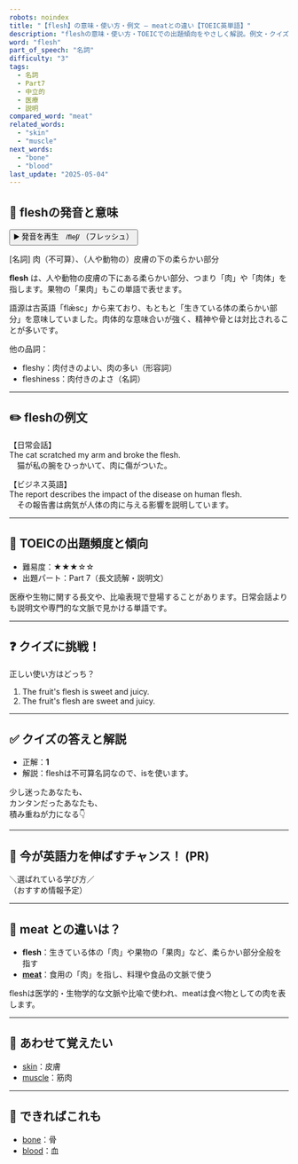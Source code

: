 ```yaml
---
robots: noindex
title: "【flesh】の意味・使い方・例文 ― meatとの違い【TOEIC英単語】"
description: "fleshの意味・使い方・TOEICでの出題傾向をやさしく解説。例文・クイズ付きでmeatとの違いもわかりやすく学べます。"
word: "flesh"
part_of_speech: "名詞"
difficulty: "3"
tags:
  - 名詞
  - Part7
  - 中立的
  - 医療
  - 説明
compared_word: "meat"
related_words:
  - "skin"
  - "muscle"
next_words:
  - "bone"
  - "blood"
last_update: "2025-05-04"
---
```


## 🔰 fleshの発音と意味

<button class="play-audio" onclick="playTTS('flesh')">
  <span class="play-audio-main">
    ▶️ 発音を再生　/fleʃ/
  </span>
  <span class="play-audio-sub">
    （フレッシュ）
  </span>
</button>

[名詞] 肉（不可算）、（人や動物の）皮膚の下の柔らかい部分

**flesh** は、人や動物の皮膚の下にある柔らかい部分、つまり「肉」や「肉体」を指します。果物の「果肉」もこの単語で表せます。

語源は古英語「flǣsc」から来ており、もともと「生きている体の柔らかい部分」を意味していました。肉体的な意味合いが強く、精神や骨とは対比されることが多いです。

他の品詞：  
- fleshy：肉付きのよい、肉の多い（形容詞）
- fleshiness：肉付きのよさ（名詞）

---

## ✏️ fleshの例文

【日常会話】  
The cat scratched my arm and broke the flesh.  
　猫が私の腕をひっかいて、肉に傷がついた。

【ビジネス英語】  
The report describes the impact of the disease on human flesh.  
　その報告書は病気が人体の肉に与える影響を説明しています。

---

## 🎯 TOEICの出題頻度と傾向

- 難易度：★★★☆☆
- 出題パート：Part 7（長文読解・説明文）

医療や生物に関する長文や、比喩表現で登場することがあります。日常会話よりも説明文や専門的な文脈で見かける単語です。

---

## ❓ クイズに挑戦！

正しい使い方はどっち？

1. The fruit's flesh is sweet and juicy.  
2. The fruit's flesh are sweet and juicy.

---

## ✅ クイズの答えと解説

- 正解：**1**
- 解説：fleshは不可算名詞なので、isを使います。

少し迷ったあなたも、  
カンタンだったあなたも、  
積み重ねが力になる👇️

---

## 🚀 今が英語力を伸ばすチャンス！ (PR)

<div class="info-center">
＼選ばれている学び方／<br>  
（おすすめ情報予定）
</div>

---

## 🤔  meat との違いは？

- **flesh**：生きている体の「肉」や果物の「果肉」など、柔らかい部分全般を指す
- **[meat](/meat)**：食用の「肉」を指し、料理や食品の文脈で使う

fleshは医学的・生物学的な文脈や比喩で使われ、meatは食べ物としての肉を表します。

---

## 🧩 あわせて覚えたい

- [skin](/skin)：皮膚
- [muscle](/muscle)：筋肉

---

## 📖 できればこれも

- [bone](/bone)：骨
- [blood](/blood)：血

<!-- cvid: aid47_bid31 -->
